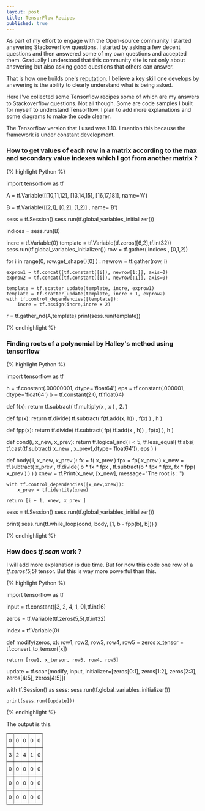 ```yaml
---
layout: post
title: TensorFlow Recipes
published: true
---
```


As part of my effort to engage with the Open-source community I started answering Stackoverflow questions. I started by asking
a few decent questions and then answered some of my own questions and accepted them. Gradually I understood that this community site is not only about answering but also asking good questions that others can answer.

That is how one builds one's [reputation](https://stackoverflow.com/help/whats-reputation). I believe a key skill one develops by answering is the ability to clearly understand what is being asked.

Here I've collected some Tensorflow recipes some of which are my answers to Stackoverflow questions. Not all though. Some are code
samples I built for myself to understand Tensorflow. I plan to add more explanations and some diagrams to make the code clearer.

The Tensorflow version that I used was 1.10. I mention this because the framework is under constant development. 

### How to get values of each row in a matrix according to the max and secondary value indexes which I got from another matrix ?

{% highlight Python %}

import tensorflow as tf

A = tf.Variable([[10,11,12],
     [13,14,15],
     [16,17,18]], name='A')

B = tf.Variable([[2,1],
     [0,2],
     [1,2]] , name='B')


sess = tf.Session()
sess.run(tf.global_variables_initializer())

indices =  sess.run(B)


incre = tf.Variable(0)
template = tf.Variable(tf.zeros([6,2],tf.int32))
sess.run(tf.global_variables_initializer())
row = tf.gather( indices , [0,1,2])

for i in range(0, row.get_shape()[0] ) :
    newrow = tf.gather(row, i)

    exprow1 = tf.concat([tf.constant([i]), newrow[1:]], axis=0)
    exprow2 = tf.concat([tf.constant([i]), newrow[:1]], axis=0)

    template = tf.scatter_update(template, incre, exprow1)
    template = tf.scatter_update(template, incre + 1, exprow2)
    with tf.control_dependencies([template]):
        incre = tf.assign(incre,incre + 2)

r = tf.gather_nd(A,template)
print(sess.run(template))

{% endhighlight %}

### Finding roots of a polynomial by Halley's method using tensorflow 

{% highlight Python %}

import tensorflow as tf

h = tf.constant(.00000001, dtype='float64')
eps = tf.constant(.000001, dtype='float64')
b = tf.constant(2.0, tf.float64)

def f(x):
    return tf.subtract( tf.multiply(x , x ) , 2. )

def fp(x):
    return  tf.divide( tf.subtract( f(tf.add(x, h)) ,
                                    f(x)
                                  ) ,
                       h
                     )

def fpp(x):
    return tf.divide( tf.subtract( fp( tf.add(x , h)) ,
                                   fp(x)
                                 ),
                       h
                     )

def cond(i, x_new, x_prev):
    return tf.logical_and( i < 5,
                           tf.less_equal( tf.abs( tf.cast(tf.subtract( x_new ,
                                                                       x_prev),dtype='float64')),
                                          eps
                                        )
                         )

def body( i, x_new, x_prev ):
    fx = f( x_prev )
    fpx = fp( x_prev )
    x_new = tf.subtract( x_prev ,
                          tf.divide( b * fx * fpx  ,
                                     tf.subtract(b * fpx * fpx,
                                                 fx * fpp( x_prev )
                                                )
                                   )
                       )
    xnew = tf.Print(x_new, [x_new], message="The root is : ")

    with tf.control_dependencies([x_new,xnew]):
        x_prev = tf.identity(xnew)

    return [i + 1, xnew, x_prev ]

sess = tf.Session()
sess.run(tf.global_variables_initializer())


print( sess.run(tf.while_loop(cond, body, [1, b - fpp(b), b])) )

{% endhighlight %}

### How does _tf.scan_ work ?

I will add more explanation is due time. But for now this code one row of a _tf.zeros(5,5)_ tensor. But this is way more powerful than this.

{% highlight Python %}

import tensorflow as tf

input = tf.constant([3, 2, 4, 1, 0],tf.int16)

zeros = tf.Variable(tf.zeros(5,5),tf.int32)

index = tf.Variable(0)

def modify(zeros, x):
    row1, row2, row3, row4, row5 = zeros
    x_tensor = tf.convert_to_tensor([x])

    return [row1, x_tensor, row3, row4, row5]

update = tf.scan(modify, input, initializer=[zeros[0:1],
                                             zeros[1:2],
                                             zeros[2:3],
                                             zeros[4:5],
                                             zeros[4:5]])

with tf.Session() as sess:
    sess.run(tf.global_variables_initializer())

    print(sess.run([update]))

{% endhighlight %}

The output is this.

<style type="text/css">
.tg  {border-collapse:collapse;border-spacing:0;}
.tg td{font-family:Arial, sans-serif;font-size:14px;padding:10px 5px;border-style:solid;border-width:1px;overflow:hidden;word-break:normal;border-color:black;}
.tg th{font-family:Arial, sans-serif;font-size:14px;font-weight:normal;padding:10px 5px;border-style:solid;border-width:1px;overflow:hidden;word-break:normal;border-color:black;}
.tg .tg-0pky{border-color:inherit;text-align:left;vertical-align:top}
</style>
<table class="tg">
  <tr>
    <th class="tg-0pky">0</th>
    <th class="tg-0pky">0</th>
    <th class="tg-0pky">0</th>
    <th class="tg-0pky">0</th>
    <th class="tg-0pky">0</th>
  </tr>
  <tr>
    <td class="tg-0pky">3</td>
    <td class="tg-0pky">2</td>
    <td class="tg-0pky">4</td>
    <td class="tg-0pky">1</td>
    <td class="tg-0pky">0</td>
  </tr>
  <tr>
    <td class="tg-0pky">0</td>
    <td class="tg-0pky">0</td>
    <td class="tg-0pky">0</td>
    <td class="tg-0pky">0</td>
    <td class="tg-0pky">0</td>
  </tr>
  <tr>
    <td class="tg-0pky">0</td>
    <td class="tg-0pky">0</td>
    <td class="tg-0pky">0</td>
    <td class="tg-0pky">0</td>
    <td class="tg-0pky">0</td>
  </tr>
  <tr>
    <td class="tg-0pky">0</td>
    <td class="tg-0pky">0</td>
    <td class="tg-0pky">0</td>
    <td class="tg-0pky">0</td>
    <td class="tg-0pky">0</td>
  </tr>
</table>
